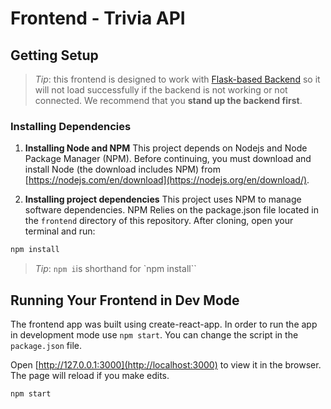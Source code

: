 # Frontend - Trivia API

## Getting Setup

> _Tip_: this frontend is designed to work with [Flask-based Backend](../backend) so it will not load successfully if the backend is not working or not connected. We recommend that you **stand up the backend first**.

### Installing Dependencies

1. **Installing Node and NPM**
   This project depends on Nodejs and Node Package Manager (NPM). Before continuing, you must download and install Node (the download includes NPM) from [https://nodejs.com/en/download](https://nodejs.org/en/download/).

2. **Installing project dependencies**
   This project uses NPM to manage software dependencies. NPM Relies on the package.json file located in the `frontend` directory of this repository. After cloning, open your terminal and run:

```bash
npm install
```

> _Tip_: `npm i`is shorthand for `npm install``

## Running Your Frontend in Dev Mode

The frontend app was built using create-react-app. In order to run the app in development mode use `npm start`. You can change the script in the `package.json` file.

Open [http://127.0.0.1:3000](http://localhost:3000) to view it in the browser. The page will reload if you make edits.

```bash
npm start
```